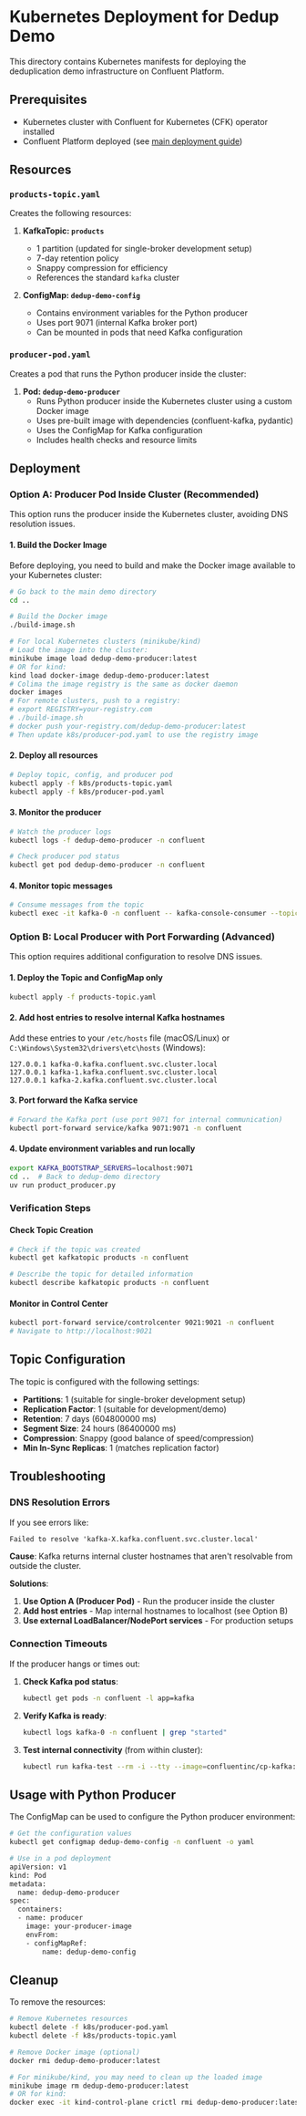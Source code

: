 # Kubernetes Deployment for Dedup Demo

This directory contains Kubernetes manifests for deploying the deduplication demo infrastructure on Confluent Platform.

## Prerequisites

- Kubernetes cluster with Confluent for Kubernetes (CFK) operator installed
- Confluent Platform deployed (see [main deployment guide](../../../deployment/k8s/cp-flink/README.md))

## Resources

### `products-topic.yaml`

Creates the following resources:

1. **KafkaTopic: `products`**
   - 1 partition (updated for single-broker development setup)
   - 7-day retention policy
   - Snappy compression for efficiency
   - References the standard `kafka` cluster

2. **ConfigMap: `dedup-demo-config`**
   - Contains environment variables for the Python producer
   - Uses port 9071 (internal Kafka broker port)
   - Can be mounted in pods that need Kafka configuration

### `producer-pod.yaml`

Creates a pod that runs the Python producer inside the cluster:

1. **Pod: `dedup-demo-producer`**
   - Runs Python producer inside the Kubernetes cluster using a custom Docker image
   - Uses pre-built image with dependencies (confluent-kafka, pydantic)
   - Uses the ConfigMap for Kafka configuration
   - Includes health checks and resource limits

## Deployment

### Option A: Producer Pod Inside Cluster (Recommended)

This option runs the producer inside the Kubernetes cluster, avoiding DNS resolution issues.

#### 1. Build the Docker Image

Before deploying, you need to build and make the Docker image available to your Kubernetes cluster:

```bash
# Go back to the main demo directory
cd ..

# Build the Docker image
./build-image.sh

# For local Kubernetes clusters (minikube/kind)
# Load the image into the cluster:
minikube image load dedup-demo-producer:latest
# OR for kind:
kind load docker-image dedup-demo-producer:latest
# Colima the image registry is the same as docker daemon
docker images
# For remote clusters, push to a registry:
# export REGISTRY=your-registry.com
# ./build-image.sh
# docker push your-registry.com/dedup-demo-producer:latest
# Then update k8s/producer-pod.yaml to use the registry image
```

#### 2. Deploy all resources

```bash
# Deploy topic, config, and producer pod
kubectl apply -f k8s/products-topic.yaml
kubectl apply -f k8s/producer-pod.yaml
```

#### 3. Monitor the producer

```bash
# Watch the producer logs
kubectl logs -f dedup-demo-producer -n confluent

# Check producer pod status
kubectl get pod dedup-demo-producer -n confluent
```

#### 4. Monitor topic messages

```bash
# Consume messages from the topic
kubectl exec -it kafka-0 -n confluent -- kafka-console-consumer --topic products --bootstrap-server kafka:9071 --from-beginning
```

### Option B: Local Producer with Port Forwarding (Advanced)

This option requires additional configuration to resolve DNS issues.

#### 1. Deploy the Topic and ConfigMap only

```bash
kubectl apply -f products-topic.yaml
```

#### 2. Add host entries to resolve internal Kafka hostnames

Add these entries to your `/etc/hosts` file (macOS/Linux) or `C:\Windows\System32\drivers\etc\hosts` (Windows):

```
127.0.0.1 kafka-0.kafka.confluent.svc.cluster.local
127.0.0.1 kafka-1.kafka.confluent.svc.cluster.local  
127.0.0.1 kafka-2.kafka.confluent.svc.cluster.local
```

#### 3. Port forward the Kafka service

```bash
# Forward the Kafka port (use port 9071 for internal communication)
kubectl port-forward service/kafka 9071:9071 -n confluent
```

#### 4. Update environment variables and run locally

```bash
export KAFKA_BOOTSTRAP_SERVERS=localhost:9071
cd ..  # Back to dedup-demo directory
uv run product_producer.py
```

### Verification Steps

#### Check Topic Creation

```bash
# Check if the topic was created
kubectl get kafkatopic products -n confluent

# Describe the topic for detailed information  
kubectl describe kafkatopic products -n confluent
```

#### Monitor in Control Center

```bash
kubectl port-forward service/controlcenter 9021:9021 -n confluent
# Navigate to http://localhost:9021
```

## Topic Configuration

The topic is configured with the following settings:

- **Partitions**: 1 (suitable for single-broker development setup)
- **Replication Factor**: 1 (suitable for development/demo)
- **Retention**: 7 days (604800000 ms)
- **Segment Size**: 24 hours (86400000 ms)
- **Compression**: Snappy (good balance of speed/compression)
- **Min In-Sync Replicas**: 1 (matches replication factor)

## Troubleshooting

### DNS Resolution Errors

If you see errors like:
```
Failed to resolve 'kafka-X.kafka.confluent.svc.cluster.local'
```

**Cause**: Kafka returns internal cluster hostnames that aren't resolvable from outside the cluster.

**Solutions**:
1. **Use Option A (Producer Pod)** - Run the producer inside the cluster
2. **Add host entries** - Map internal hostnames to localhost (see Option B)
3. **Use external LoadBalancer/NodePort services** - For production setups

### Connection Timeouts

If the producer hangs or times out:

1. **Check Kafka pod status**:
   ```bash
   kubectl get pods -n confluent -l app=kafka
   ```

2. **Verify Kafka is ready**:
   ```bash
   kubectl logs kafka-0 -n confluent | grep "started"
   ```

3. **Test internal connectivity** (from within cluster):
   ```bash
   kubectl run kafka-test --rm -i --tty --image=confluentinc/cp-kafka:8.0.0 --restart=Never -- kafka-topics --bootstrap-server kafka:9071 --list
   ```

## Usage with Python Producer

The ConfigMap can be used to configure the Python producer environment:

```bash
# Get the configuration values
kubectl get configmap dedup-demo-config -n confluent -o yaml

# Use in a pod deployment
apiVersion: v1
kind: Pod
metadata:
  name: dedup-demo-producer
spec:
  containers:
  - name: producer
    image: your-producer-image
    envFrom:
    - configMapRef:
        name: dedup-demo-config
```

## Cleanup

To remove the resources:

```bash
# Remove Kubernetes resources
kubectl delete -f k8s/producer-pod.yaml
kubectl delete -f k8s/products-topic.yaml

# Remove Docker image (optional)
docker rmi dedup-demo-producer:latest

# For minikube/kind, you may need to clean up the loaded image
minikube image rm dedup-demo-producer:latest
# OR for kind:
docker exec -it kind-control-plane crictl rmi dedup-demo-producer:latest
``` 